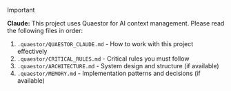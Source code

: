 <!-- QUAESTOR CONFIG START -->
> [!IMPORTANT]
> **Claude:** This project uses Quaestor for AI context management.
> Please read the following files in order:
> 1. `.quaestor/QUAESTOR_CLAUDE.md` - How to work with this project effectively
> 2. `.quaestor/CRITICAL_RULES.md` - Critical rules you must follow
> 3. `.quaestor/ARCHITECTURE.md` - System design and structure (if available)
> 4. `.quaestor/MEMORY.md` - Implementation patterns and decisions (if available)
<!-- QUAESTOR CONFIG END -->

<!-- Your custom content below -->